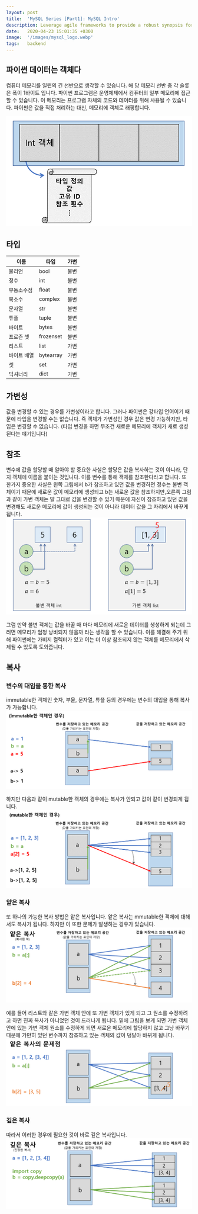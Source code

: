 ```yaml
---
layout: post
title:  'MySQL Series [Part1]: MySQL Intro'
description: Leverage agile frameworks to provide a robust synopsis for high level overviews. Iterative a...
date:   2020-04-23 15:01:35 +0300
image:  '/images/mysql_logo.webp'
tags:   backend
---
```



## 파이썬 데이터는 객체다  
컴퓨터 메모리를 일련의 긴 선반으로 생각할 수 있습니다. 해 당 메모리 선반 중 각 슬롯은 폭이 1바이트 입니다. 파이썬 프로그램은 운영체제에서 컴퓨터의 일부 메모리에 접근할 수 있습니다. 이 메모리는 프로그램 자체의 코드와 데이터를 위해 사용될 수 있습니다. 파이썬은 값을 직접 처리하는 대신, 메모리에 객체로 래핑합니다.  

![](/images/object.png) 

## 타입  

|이름|타입|가변|
|---|---|---|
|불리언|bool|불변|
|정수|int|불변|
|부동소수점|float|불변|
|복소수|complex|불변|
|문자열|str|불변|
|튜플|tuple|불변|
|바이트|bytes|불변|
|프로즌 셋|frozenset|불변|
|리스트|list|가변|
|바이트 배열|bytearray|가변|
|셋|set|가변|
|딕셔너리|dict|가변|  

## 가변성  
값을 변경할 수 있는 경우를 가변성이라고 합니다. 그러나 파이썬은 강타입 언어이기 때문에 타입을 변경할 수는 없습니다. 즉 객체가 가변성인 경우 값은 변경 가능하지만, 타입은 변경할 수 없습니다. (타입 변경을 하면 무조건 새로운 메모리에 객체가 새로 생성된다는 얘기입니다)  

## 참조  
변수에 값을 할당할 때 알아야 할 중요한 사실은 할당은 값을 복사하는 것이 아니라, 단지 객체에 이름을 붙이는 것입니다. 이를 변수를 통해 객체를 참조한다라고 합니다. 또 한가지 중요한 사실은 왼쪽 그림에서 b가 참조하고 있던 값을 변경하면 정수는 불변 객체이기 때문에 새로운 값이 메모리에 생성되고 b는 새로운 값을 참조하지만,오른쪽 그림과 같이 가변 객체는 말 그대로 값을 변경할 수 있기 때문에 자신이 참조하고 있던 값을 변경해도 새로운 메모리에 값이 생성되는 것이 아니라 데이터 값을 그 자리에서 바꾸게 됩니다.  
![](/images/참조.png)

그럼 만약 불변 객체는 값을 바꿀 때 마다 메모리에 새로운 데이터를 생성하게 되는데 그러면 메모리가 엄청 낭비되지 않을까 라는 생각을 할 수 있습니다. 이를 해결해 주기 위해 파이썬에는 가비지 컬렉터가 있고 이는 더 이상 참조되지 않는 객체를 메모리에서 삭제될 수 있도록 도와줍니다.  


## 복사  

### 변수의 대입을 통한 복사  
immutable한 객체인 숫자, 부울, 문자열, 튜플 등의 경우에는 변수의 대입을 통해 복사가 가능합니다.  
![](/images/복사.png) 

하지만 다음과 같이 mutable한 객체의 경우에는 복사가 안되고 값이 같이 변경되게 됩니다.  
![](/images/복사_1.png)

### 얕은 복사  
또 하나의 가능한 복사 방법은 얕은 복사입니다. 얕은 복사는 mmutable한 객체에 대해서도 복사가 됩니다. 하지만 이 또한 문제가 발생하는 경우가 있습니다.    
![](/images/shallow.png)

예를 들어 리스트와 같은 가변 객체 안에 또 가변 객체가 있게 되고 그 원소를 수정하려고 하면 진짜 복사가 아니었던 것이 드러나게 됩니다. 
밑에 그림을 보게 되면  가변 객체 안에 있는 가변 객체 원소를 수정하게 되면 새로운 메모리에 할당하지 않고 그냥 바꾸기 때문에 가만히 있던 변수까지 참조하고 있는 객체의 값이 덩달아 바뀌게 됩니다.  
![](/images/shallow_1.png)

### 깊은 복사  
따라서 이러한 경우에 필요한 것이 바로 깊은 복사입니다.  
![](/images/deepcopy.png)
